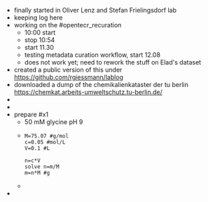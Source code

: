 - finally started in Oliver Lenz and Stefan Frielingsdorf lab
- keeping log here
- working on the #opentecr_recuration
	- 10:00 start
	- stop 10:54
	- start 11.30
	- testing metadata curation workflow, start 12.08
	- does not work yet; need to rework the stuff on Elad's dataset
- created a public version of this under https://github.com/rgiessmann/lablog
- downloaded a dump of the chemikalienkataster der tu berlin https://chemkat.arbeits-umweltschutz.tu-berlin.de/
-
-
- prepare #x1
	- 50 mM glycine pH 9
	- ```calc
	  M=75.07 #g/mol
	  c=0.05 #mol/L
	  V=0.1 #L
	  
	  n=c*V
	  solve n=m/M
	  m=n*M #g
	  ```
	-
-